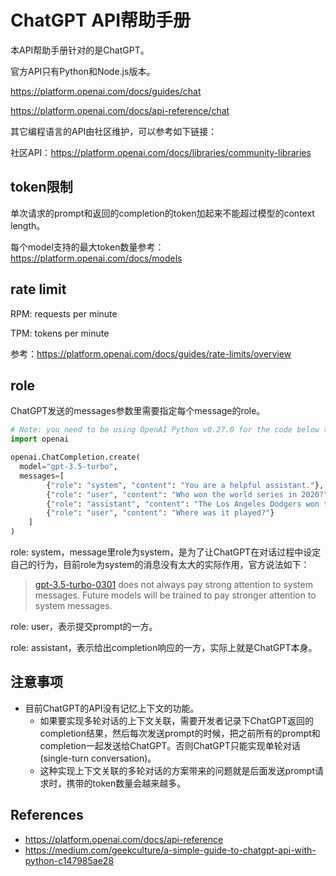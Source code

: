 # ChatGPT API帮助手册

本API帮助手册针对的是ChatGPT。

官方API只有Python和Node.js版本。

https://platform.openai.com/docs/guides/chat

https://platform.openai.com/docs/api-reference/chat

其它编程语言的API由社区维护，可以参考如下链接：

社区API：https://platform.openai.com/docs/libraries/community-libraries

## token限制

单次请求的prompt和返回的completion的token加起来不能超过模型的context length。

每个model支持的最大token数量参考：https://platform.openai.com/docs/models

## rate limit

RPM: requests per minute

TPM: tokens per minute

参考：https://platform.openai.com/docs/guides/rate-limits/overview

## role

ChatGPT发送的messages参数里需要指定每个message的role。

```python
# Note: you need to be using OpenAI Python v0.27.0 for the code below to work
import openai

openai.ChatCompletion.create(
  model="gpt-3.5-turbo",
  messages=[
        {"role": "system", "content": "You are a helpful assistant."},
        {"role": "user", "content": "Who won the world series in 2020?"},
        {"role": "assistant", "content": "The Los Angeles Dodgers won the World Series in 2020."},
        {"role": "user", "content": "Where was it played?"}
    ]
)
```

role: system，message里role为system，是为了让ChatGPT在对话过程中设定自己的行为，目前role为system的消息没有太大的实际作用，官方说法如下：

> [gpt-3.5-turbo-0301](https://platform.openai.com/docs/models) does not always pay strong attention to system messages. Future models will be trained to pay stronger attention to system messages.

role: user，表示提交prompt的一方。

role: assistant，表示给出completion响应的一方，实际上就是ChatGPT本身。



## 注意事项

* 目前ChatGPT的API没有记忆上下文的功能。
  * 如果要实现多轮对话的上下文关联，需要开发者记录下ChatGPT返回的completion结果，然后每次发送prompt的时候，把之前所有的prompt和completion一起发送给ChatGPT。否则ChatGPT只能实现单轮对话(single-turn conversation)。
  * 这种实现上下文关联的多轮对话的方案带来的问题就是后面发送prompt请求时，携带的token数量会越来越多。


## References

* https://platform.openai.com/docs/api-reference
* https://medium.com/geekculture/a-simple-guide-to-chatgpt-api-with-python-c147985ae28